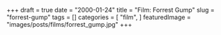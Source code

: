 +++
draft = true
date = "2000-01-24"
title = "Film: Forrest Gump"
slug = "forrest-gump"
tags = []
categories = [
    "film",
]
featuredImage = "images/posts/films/forrest_gump.jpg"
+++

